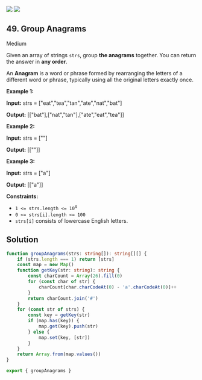[![](https://img.shields.io/github/stars/LeetCode-Top-Interview-150/LeetCode-Top-Interview-150?label=Stars&style=flat-square)](https://github.com/LeetCode-Top-Interview-150/LeetCode-Top-Interview-150)
[![](https://img.shields.io/github/forks/LeetCode-Top-Interview-150/LeetCode-Top-Interview-150?label=Fork%20me%20on%20GitHub%20&style=flat-square)](https://github.com/LeetCode-Top-Interview-150/LeetCode-Top-Interview-150/fork)

## 49\. Group Anagrams

Medium

Given an array of strings `strs`, group **the anagrams** together. You can return the answer in **any order**.

An **Anagram** is a word or phrase formed by rearranging the letters of a different word or phrase, typically using all the original letters exactly once.

**Example 1:**

**Input:** strs = ["eat","tea","tan","ate","nat","bat"]

**Output:** [["bat"],["nat","tan"],["ate","eat","tea"]] 

**Example 2:**

**Input:** strs = [""]

**Output:** [[""]] 

**Example 3:**

**Input:** strs = ["a"]

**Output:** [["a"]] 

**Constraints:**

*   <code>1 <= strs.length <= 10<sup>4</sup></code>
*   `0 <= strs[i].length <= 100`
*   `strs[i]` consists of lowercase English letters.

## Solution

```typescript
function groupAnagrams(strs: string[]): string[][] {
    if (strs.length === 1) return [strs]
    const map = new Map()
    function getKey(str: string): string {
        const charCount = Array(26).fill(0)
        for (const char of str) {
            charCount[char.charCodeAt(0) - 'a'.charCodeAt(0)]++
        }
        return charCount.join('#')
    }
    for (const str of strs) {
        const key = getKey(str)
        if (map.has(key)) {
            map.get(key).push(str)
        } else {
            map.set(key, [str])
        }
    }
    return Array.from(map.values())
}

export { groupAnagrams }
```